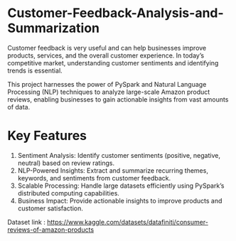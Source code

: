 # Customer-Feedback-Analysis-and-Summarization

Customer feedback is very useful and can help businesses improve products, services, and the overall customer experience. In today’s competitive market, understanding customer sentiments and identifying trends is essential. 

This project harnesses the power of PySpark and Natural Language Processing (NLP) techniques to analyze large-scale Amazon product reviews, enabling businesses to gain actionable insights from vast amounts of data.

# Key Features

1. Sentiment Analysis: Identify customer sentiments (positive, negative, neutral) based on review ratings.
2. NLP-Powered Insights: Extract and summarize recurring themes, keywords, and sentiments from customer feedback.
3. Scalable Processing: Handle large datasets efficiently using PySpark’s distributed computing capabilities.
4. Business Impact: Provide actionable insights to improve products and customer satisfaction.



Dataset link : https://www.kaggle.com/datasets/datafiniti/consumer-reviews-of-amazon-products
